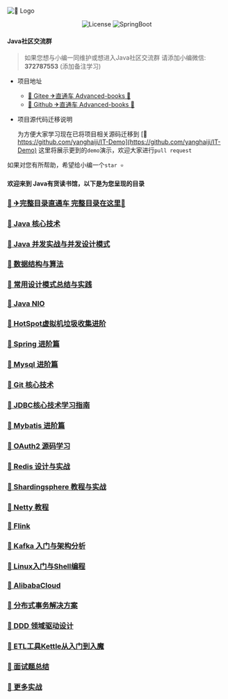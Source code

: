 ![🔖 Logo](doc/logo/book.jpg)

<p align="center">
  <img src='https://img.shields.io/npm/l/license' alt='License'/>
  <img src="https://img.shields.io/badge/Spring%20Boot-2.3.1.RELEASE-borightgreen" alt="SpringBoot"/>
</p>

#### Java社区交流群
> 如果您想与小编一同维护或想进入Java社区交流群 
> 请添加小编微信: **372787553** (添加备注学习)
- 项目地址
    - [🔖 Gitee ✈直通车 Advanced-books 🌻](https://gitee.com/YangHaiJi/Advanced-books)
    - [🔖 Github ✈直通车 Advanced-books 🌻](https://github.com/yanghaiji/Advanced-books)
- 项目源代码迁移说明 
    
    为方便大家学习现在已将项目相关源码迁移到 [🔖 https://github.com/yanghaiji/IT-Demo](https://github.com/yanghaiji/IT-Demo) 
    这里将展示更到的`demo`演示，欢迎大家进行`pull request`

如果对您有所帮助，希望给小编一个`star ⭐`

#### 欢迎来到 Java有货读书馆，以下是为您呈现的目录

### [🔖 ✈完整目录直通车 完整目录在这里🌻](note/README.md)

### [🔖 Java 核心技术](note/java/README.md)
### [🔖 Java 并发实战与并发设计模式](note/java/concurrency/README.md)   
### [🔖 数据结构与算法](note/datastructureAlgorithm/README.md)  
### [🔖 常用设计模式总结与实践](note/designPattern/README.md)  
### [🔖 Java NIO](note/java/README.md)   
### [🔖 HotSpot虚拟机垃圾收集进阶](note/jvm/README.md)
### [🔖 Spring 进阶篇](note/spring/README.md)
### [🔖 Mysql 进阶篇](note/mysql/README.md)
### [🔖 Git 核心技术](note/git/README.md)
### [🔖 JDBC核心技术学习指南](note/jdbc/README.md)
### [🔖 Mybatis 进阶篇](note/mybatis/README.md)  
### [🔖 OAuth2 源码学习](note/oauth/README.md)
### [🔖 Redis 设计与实战](note/redis/README.md)
### [🔖 Shardingsphere 教程与实战](note/shardingsphere/README.md)
### [🔖 Netty 教程](note/netty/README.md)
### [🔖 Flink](note/flink/README.md) 
### [🔖 Kafka 入门与架构分析](note/kafka/README.md) 
### [🔖 Linux入门与Shell编程](note/linux/README.md)
### [🔖 AlibabaCloud](note/nacos/README.md)
### [🔖 分布式事务解决方案](note/transaction/README.md)
### [🔖 DDD 领域驱动设计](note/ddd/README.md)
### [🔖 ETL工具Kettle从入门到入魔](note/kettle/README.md)
### [🔖 面试题总结](note/InterviewQuestions/JavaYouHuo面试题总结.md)
### [🔖 更多实战](note/actualCombat/README.md)
